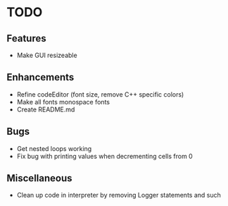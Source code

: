 #  TODO

## Features
* Make GUI resizeable

## Enhancements
* Refine codeEditor (font size, remove C++ specific colors)
* Make all fonts monospace fonts
* Create README.md

## Bugs
* Get nested loops working
* Fix bug with printing values when decrementing cells from 0


## Miscellaneous
* Clean up code in interpreter by removing Logger statements and such

